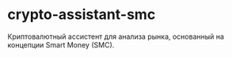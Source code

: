 # crypto-assistant-smc
Криптовалютный ассистент для анализа рынка, основанный на концепции Smart Money (SMC).
